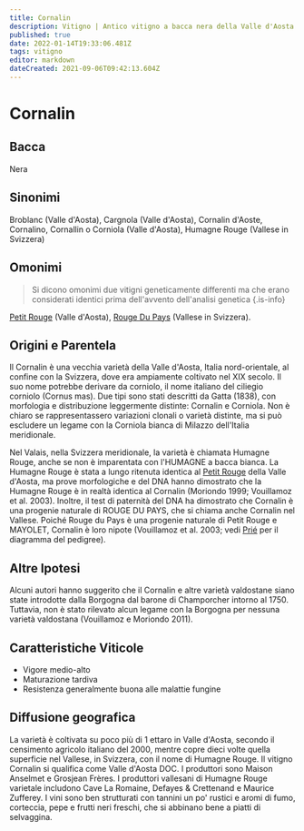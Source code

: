 ```yaml
---
title: Cornalin
description: Vitigno | Antico vitigno a bacca nera della Valle d'Aosta nel nord Italia, diffuso nel Valaeis in Svizzera come Humagne Rouge.
published: true
date: 2022-01-14T19:33:06.481Z
tags: vitigno
editor: markdown
dateCreated: 2021-09-06T09:42:13.604Z
---
```


# Cornalin

## Bacca
Nera

## Sinonimi
Broblanc (Valle d'Aosta), Cargnola (Valle d'Aosta), Cornalin d'Aoste, Cornalino, Cornallin o Corniola (Valle d'Aosta), Humagne Rouge (Vallese in Svizzera)

## Omonimi
> Si dicono omonimi due vitigni geneticamente differenti ma che erano considerati identici prima dell'avvento dell'analisi genetica
{.is-info}

[Petit Rouge](/vitigni/Italia/bacca-nera/petit-rouge) (Valle d'Aosta), [Rouge Du Pays](/vitigni/bacca-nera/rouge-du-pays) (Vallese in Svizzera).


## Origini e Parentela

Il Cornalin è una vecchia varietà della Valle d'Aosta, Italia nord-orientale, al confine con la Svizzera, dove era ampiamente coltivato nel XIX secolo. Il suo nome potrebbe derivare da corniolo, il nome italiano del ciliegio corniolo (Cornus mas). Due tipi sono stati descritti da Gatta (1838), con morfologia e distribuzione leggermente distinte: Cornalin e Corniola. Non è chiaro se rappresentassero variazioni clonali o varietà distinte, ma si può escludere un legame con la Corniola bianca di Milazzo dell'Italia meridionale.

Nel Valais, nella Svizzera meridionale, la varietà è chiamata Humagne Rouge, anche se non è imparentata con l'HUMAGNE a bacca bianca. La Humagne Rouge è stata a lungo ritenuta identica al [Petit Rouge](/vitigni/Italia/bacca-nera/petit-rouge) della Valle d'Aosta, ma prove morfologiche e del DNA hanno dimostrato che la Humagne Rouge è in realtà identica al Cornalin (Moriondo 1999; Vouillamoz et al. 2003). Inoltre, il test di paternità del DNA ha dimostrato che Cornalin è una progenie naturale di ROUGE DU PAYS, che si chiama anche Cornalin nel Vallese. Poiché Rouge du Pays è una progenie naturale di Petit Rouge e MAYOLET, Cornalin è loro nipote (Vouillamoz et al. 2003; vedi [Prié](/vitigni/Italia/bacca-bianca/prie) per il diagramma del pedigree).

## Altre Ipotesi

Alcuni autori hanno suggerito che il Cornalin e altre varietà valdostane siano state introdotte dalla Borgogna dal barone di Champorcher intorno al 1750. Tuttavia, non è stato rilevato alcun legame con la Borgogna per nessuna varietà valdostana (Vouillamoz e Moriondo 2011).

## Caratteristiche Viticole

- Vigore medio-alto
- Maturazione tardiva
- Resistenza generalmente buona alle malattie fungine

## Diffusione geografica

La varietà è coltivata su poco più di 1 ettaro in Valle d'Aosta, secondo il censimento agricolo italiano del 2000, mentre copre dieci volte quella superficie nel Vallese, in Svizzera, con il nome di Humagne Rouge. Il vitigno Cornalin si qualifica come Valle d'Aosta DOC. I produttori sono Maison Anselmet e Grosjean Frères. I produttori vallesani di Humagne Rouge varietale includono Cave La Romaine, Defayes & Crettenand e Maurice Zufferey. I vini sono ben strutturati con tannini un po' rustici e aromi di fumo, corteccia, pepe e frutti neri freschi, che si abbinano bene a piatti di selvaggina.